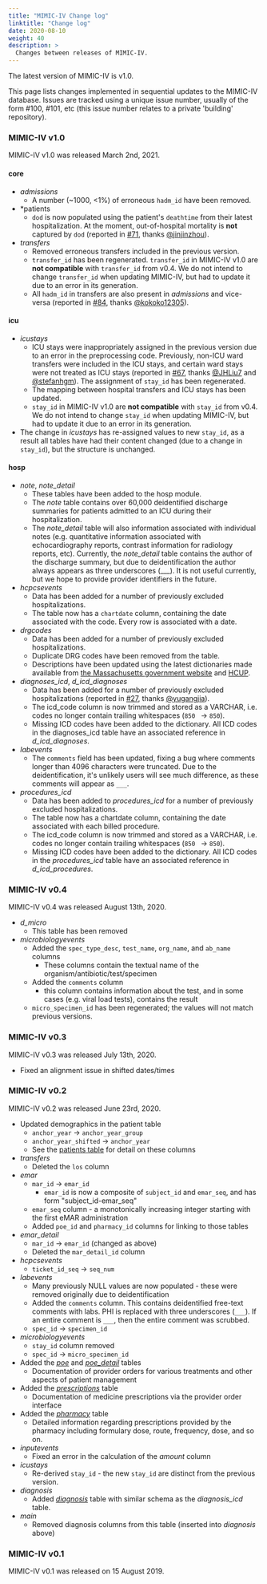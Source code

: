 ```yaml
---
title: "MIMIC-IV Change log"
linktitle: "Change log"
date: 2020-08-10
weight: 40
description: >
  Changes between releases of MIMIC-IV.
---
```


The latest version of MIMIC-IV is v1.0. 

This page lists changes implemented in sequential updates to the MIMIC-IV database. Issues are tracked using a unique issue number, usually of the form #100, #101, etc (this issue number relates to a private 'building' repository).

### MIMIC-IV v1.0

MIMIC-IV v1.0 was released March 2nd, 2021.

#### core

* *admissions*
    * A number (~1000, <1%) of erroneous `hadm_id` have been removed.
* *patients
    * `dod` is now populated using the patient's `deathtime` from their latest hospitalization. At the moment, out-of-hospital mortality is **not** captured by `dod` (reported in [#71](https://github.com/MIT-LCP/mimic-iv/issues/71), thanks [@jinjinzhou](https://github.com/jinjinzhou)).
* *transfers*
    * Removed erroneous transfers included in the previous version.
    * `transfer_id` has been regenerated. `transfer_id` in MIMIC-IV v1.0 are **not compatible** with `transfer_id` from v0.4. We do not intend to change `transfer_id` when updating MIMIC-IV, but had to update it due to an error in its generation.
    * All `hadm_id` in transfers are also present in *admissions* and vice-versa (reported in [#84](https://github.com/MIT-LCP/mimic-iv/issues/84), thanks [@kokoko12305](https://github.com/kokoko12305)).

#### icu

* *icustays*
    * ICU stays were inappropriately assigned in the previous version due to an error in the preprocessing code. Previously, non-ICU ward transfers were included in the ICU stays, and certain ward stays were not treated as ICU stays (reported in [#67](https://github.com/MIT-LCP/mimic-iv/issues/67), thanks [@JHLiu7](https://github.com/JHLiu7) and [@stefanhgm](https://github.com/stefanhgm)). The assignment of `stay_id` has been regenerated.
    * The mapping between hospital transfers and ICU stays has been updated.
    * `stay_id` in MIMIC-IV v1.0 are **not compatible** with `stay_id` from v0.4. We do not intend to change `stay_id` when updating MIMIC-IV, but had to update it due to an error in its generation.
* The change in *icustays* has re-assigned values to new `stay_id`, as a result all tables have had their content changed (due to a change in `stay_id`), but the structure is unchanged.

#### hosp

* *note*, *note_detail*
    * These tables have been added to the hosp module.
    * The *note* table contains over 60,000 deidentified discharge summaries for patients admitted to an ICU during their hospitalization.
    * The *note_detail* table will also information associated with individual notes (e.g. quantitative information associated with echocardiography reports, contrast information for radiology reports, etc). Currently, the *note_detail* table contains the author of the discharge summary, but due to deidentification the author always appears as three underscores (___). It is not useful currently, but we hope to provide provider identifiers in the future.
* *hcpcsevents*
    * Data has been added for a number of previously excluded hospitalizations.
    * The table now has a `chartdate` column, containing the date associated with the code. Every row is associated with a date.
* *drgcodes*
    * Data has been added for a number of previously excluded hospitalizations.
    * Duplicate DRG codes have been removed from the table.
    * Descriptions have been updated using the latest dictionaries made available from [the Massachusetts government website](https://www.mass.gov/service-details/special-notices-for-acute-hospitals) and [HCUP](https://www.hcup-us.ahrq.gov/db/state/siddbdocumentation.jsp).
* *diagnoses_icd*, *d_icd_diagnoses*
    * Data has been added for a number of previously excluded hospitalizations (reported in [#27](https://github.com/MIT-LCP/mimic-iv/issues/27), thanks [@yugangjia](https://github.com/yugangjia)).
    * The icd_code column is now trimmed and stored as a VARCHAR, i.e. codes no longer contain trailing whitespaces (`850 ` -> `850`).
    * Missing ICD codes have been added to the dictionary. All ICD codes in the diagnoses_icd table have an associated reference in *d_icd_diagnoses*.
* *labevents*
    * The `comments` field has been updated, fixing a bug where comments longer than 4096 characters were truncated. Due to the deidentification, it's unlikely users will see much difference, as these comments will appear as `___`.
* *procedures_icd*
    * Data has been added to *procedures_icd* for a number of previously excluded hospitalizations.
    * The table now has a chartdate column, containing the date associated with each billed procedure.
    * The icd_code column is now trimmed and stored as a VARCHAR, i.e. codes no longer contain trailing whitespaces (`850 ` -> `850`).
    * Missing ICD codes have been added to the dictionary. All ICD codes in the *procedures_icd* table have an associated reference in *d_icd_procedures*.

### MIMIC-IV v0.4

MIMIC-IV v0.4 was released August 13th, 2020.

- *d_micro*
    - This table has been removed
- *microbiologyevents*
    - Added the `spec_type_desc`, `test_name`, `org_name`, and `ab_name` columns
        - These columns contain the textual name of the organism/antibiotic/test/specimen
    - Added the `comments` column
        - this column contains information about the test, and in some cases (e.g. viral load tests), contains the result
    - `micro_specimen_id` has been regenerated; the values will not match previous versions.

### MIMIC-IV v0.3

MIMIC-IV v0.3 was released July 13th, 2020. 

- Fixed an alignment issue in shifted dates/times

### MIMIC-IV v0.2

MIMIC-IV v0.2 was released June 23rd, 2020.

- Updated demographics in the patient table
  - `anchor_year` -> `anchor_year_group`
  - `anchor_year_shifted` -> `anchor_year`
  - See the [patients table](/core/patients) for detail on these columns
- *transfers*
  - Deleted the `los` column
- *emar*
  - `mar_id` -> `emar_id`
    - `emar_id` is now a composite of `subject_id` and `emar_seq`, and has form "subject_id-emar_seq"
  - `emar_seq` column - a monotonically increasing integer starting with the first eMAR administration
  - Added `poe_id` and `pharmacy_id` columns for linking to those tables
- *emar_detail*
  - `mar_id` -> `emar_id` (changed as above)
  - Deleted the `mar_detail_id` column
- *hcpcsevents*
  - `ticket_id_seq` -> `seq_num`
- *labevents*
  - Many previously NULL values are now populated - these were removed originally due to deidentification
  - Added the `comments` column. This contains deidentified free-text comments with labs. PHI is replaced with three underscores (`___`). If an entire comment is `___`, then the entire comment was scrubbed.
  - `spec_id` -> `specimen_id`
- *microbiologyevents*
  - `stay_id` column removed
  - `spec_id` -> `micro_specimen_id`
- Added the [*poe*](/hosp/poe) and [*poe_detail*](/hosp/poe_detail) tables
  - Documentation of provider orders for various treatments and other aspects of patient management
- Added the [*prescriptions*](/hosp/prescriptions) table
  - Documentation of medicine prescriptions via the provider order interface
- Added the [*pharmacy*](/hosp/pharmacy) table
  - Detailed information regarding prescriptions provided by the pharmacy including formulary dose, route, frequency, dose, and so on.
- *inputevents*
  - Fixed an error in the calculation of the *amount* column
- *icustays*
  - Re-derived `stay_id` - the new `stay_id` are distinct from the previous version.
- *diagnosis*
  - Added [*diagnosis*](/ed/diagnosis) table with similar schema as the *diagnosis_icd* table.
- *main*
  - Removed diagnosis columns from this table (inserted into *diagnosis* above)

### MIMIC-IV v0.1

MIMIC-IV v0.1 was released on 15 August 2019.
